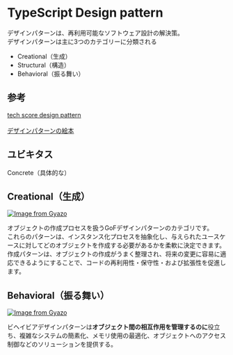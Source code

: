 # TypeScript Design pattern

デザインパターンは、再利用可能なソフトウェア設計の解決策。  
デザインパターンは主に3つのカテゴリーに分類される

- Creational（生成）
- Structural（構造）
- Behavioral（振る舞い）

## 参考

[tech score design pattern](https://www.techscore.com/tech/DesignPattern/)  
[](https://zenn.dev/mossan_hoshi/books/84487f17784b44/viewer/part1_creational)  
[デザインパターンの絵本](https://zenn.dev/mossan_hoshi/books/84487f17784b44)

## ユビキタス

Concrete（具体的な）

## Creational（生成）
[![Image from Gyazo](https://i.gyazo.com/9ca9e118bcb747e9aafff8e4b5bf4105.png)](https://gyazo.com/9ca9e118bcb747e9aafff8e4b5bf4105)

オブジェクトの作成プロセスを扱うGoFデザインパターンのカテゴリです。  
これらのパターンは、インスタンス化プロセスを抽象化し、与えられたユースケースに対してどのオブジェクトを作成する必要があるかを柔軟に決定できます。  
作成パターンは、オブジェクトの作成がうまく整理され、将来の変更に容易に適応できるようにすることで、コードの再利用性・保守性・および拡張性を促進します。


## Behavioral（振る舞い）
[![Image from Gyazo](https://i.gyazo.com/802f6ef5027a5eef1883657015aec1a0.png)](https://gyazo.com/802f6ef5027a5eef1883657015aec1a0)

ビヘイビアデザインパターンは**オブジェクト間の相互作用を管理するのに**役立ち、複雑なシステムの簡素化、メモリ使用の最適化、オブジェクトへのアクセス制御などのソリューションを提供する。


